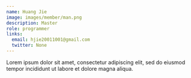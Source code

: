 ```yaml
---
name: Huang Jie
image: images/member/man.png
description: Master
role: programmer
links:
  email: hjie20011001@gmail.com
  twitter: None
---
```


Lorem ipsum dolor sit amet, consectetur adipiscing elit, sed do eiusmod tempor incididunt ut labore et dolore magna aliqua.
